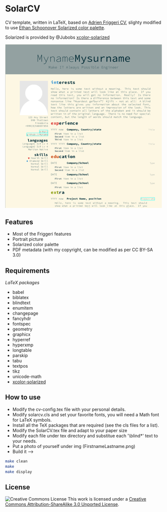 # SolarCV

CV template, written in LaTeX, based on [Adrien Friggeri CV](https://github.com/afriggeri/cv),
slighty modified to use [Ethan Schoonover Solarized color palette](https://github.com/altercation/solarized).

Solarized is provided by @Jubobs [xcolor-solarized](https://github.com/Jubobs/xcolor-solarized)

![SolarCV screenshot](https://github.com/antenore/solarcv/blob/master/img/Screenshot_2015-05-15_17-43-33.png)


## Features

   * Most of the Friggeri features
   * Portrait picture
   * Solarized color palette
   * PDF metadata (with my copyright, can be modified as per CC BY-SA 3.0)

## Requirements

   *LaTeX packages*

   * babel
   * biblatex
   * blindtext
   * enumitem
   * changepage
   * fancyhdr
   * fontspec
   * geometry
   * graphicx
   * hyperref
   * hyperxmp
   * longtable
   * parskip
   * tabu
   * textpos
   * tikz
   * unicode-math
   * [xcolor-solarized](https://github.com/Jubobs/xcolor-solarized)

## How to use

   * Modify the cv-config.tex file with your personal details.
   * Modify solarcv.cls and set your favorite fonts, you will need a Math font for LaTeX symbols.
   * Install all the TeX packages that are required (see the cls files for a list).
   * Modify the SolarCV.tex file and adapt to your paper size
   * Modify each file under tex directory and substitue each '\blind\*' text to
     your needs.
   * Put a photo of yourself under img (FirstnameLastname.png)
   * Build it -->

   ```bash
   make clean
   make
   make display
   ```

## License

![Creative Commons License](http://i.creativecommons.org/l/by-sa/3.0/88x31.png)
This work is licensed under a [Creative Commons Attribution-ShareAlike 3.0 Unported License](http://creativecommons.org/licenses/by-sa/3.0/).
